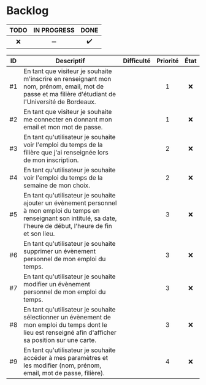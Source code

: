 Backlog
==

| TODO | IN PROGRESS | DONE
| :-: | :-: | :-: |
| :x: | :heavy_minus_sign: | :heavy_check_mark: |

| ID | Descriptif | Difficulté | Priorité | État |
| :-: | -- | :-: | :-: | :-: |
| #1 | En tant que visiteur je souhaite m'inscrire en renseignant mon nom, prénom, email, mot de passe et ma filière d'étudiant de l'Université de Bordeaux. |  | 1 | :x: |
| #2 | En tant que visiteur je souhaite me connecter en donnant mon email et mon mot de passe. |  | 1 | :x: |
| #3 | En tant qu'utilisateur je souhaite voir l'emploi du temps de la filière que j'ai renseignée lors de mon inscription. |  | 2 | :x: |
| #4 | En tant qu'utilisateur je souhaite voir l'emploi du temps de la semaine de mon choix. |  | 2 | :x: |
| #5 | En tant qu'utilisateur je souhaite ajouter un évènement personnel à mon emploi du temps en renseignant son intitulé, sa date, l'heure de début, l'heure de fin et son lieu.|  | 3 | :x: |
| #6 | En tant qu'utilisateur je souhaite supprimer un évènement personnel de mon emploi du temps. |  | 3 | :x: |
| #7 | En tant qu'utilisateur je souhaite modifier un évènement personnel de mon emploi du temps. |  | 3 | :x: |
| #8 | En tant qu'utilisateur je souhaite sélectionner un évènement de mon emploi du temps dont le lieu est renseigné afin d'afficher sa position sur une carte. |  | 3 | :x: |
| #9 | En tant qu'utilisateur je souhaite accéder à mes paramètres et les modifier (nom, prénom, email, mot de passe, filière).|  | 4 | :x: |
